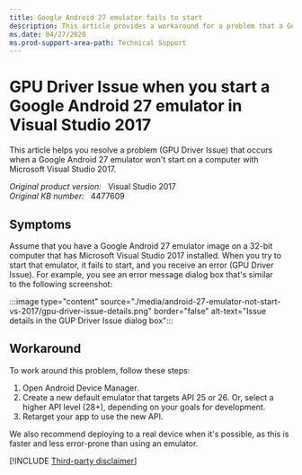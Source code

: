 ```yaml
---
title: Google Android 27 emulator fails to start
description: This article provides a workaround for a problem that a Google Android 27 emulator won't start on a computer with Visual Studio 2017.
ms.date: 04/27/2020
ms.prod-support-area-path: Technical Support
---
```

# GPU Driver Issue when you start a Google Android 27 emulator in Visual Studio 2017

This article helps you resolve a problem (GPU Driver Issue) that occurs when a Google Android 27 emulator won't start on a computer with Microsoft Visual Studio 2017.

_Original product version:_ &nbsp; Visual Studio 2017  
_Original KB number:_ &nbsp; 4477609

## Symptoms

Assume that you have a Google Android 27 emulator image on a 32-bit computer that has Microsoft Visual Studio 2017 installed. When you try to start that emulator, it fails to start, and you receive an error (GPU Driver Issue). For example, you see an error message dialog box that's similar to the following screenshot:

:::image type="content" source="./media/android-27-emulator-not-start-vs-2017/gpu-driver-issue-details.png" border="false" alt-text="Issue details in the GUP Driver Issue dialog box":::

## Workaround

To work around this problem, follow these steps:  

1. Open Android Device Manager.
2. Create a new default emulator that targets API 25 or 26. Or, select a higher API level (28+), depending on your goals for development.
3. Retarget your app to use the new API.

We also recommend deploying to a real device when it's possible, as this is faster and less error-prone than using an emulator.

[!INCLUDE [Third-party disclaimer](../../includes/third-party-disclaimer.md)]
